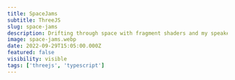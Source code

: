 ```yaml
---
title: SpaceJams
subtitle: ThreeJS
slug: space-jams
description: Drifting through space with fragment shaders and my speaker
image: space-jams.webp
date: 2022-09-29T15:05:00.000Z
featured: false
visibility: visible
tags: ['threejs', 'typescript']
---
```

